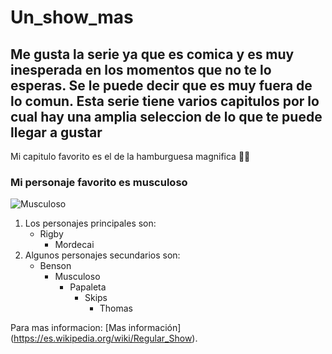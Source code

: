 # Un_show_mas
 ## Me gusta la serie ya que es comica y es muy inesperada en los momentos que no te lo esperas. Se le puede decir que es muy fuera de lo comun. Esta serie tiene varios capitulos por lo cual hay una amplia seleccion de lo que te puede llegar a gustar

 Mi capitulo favorito es el de la hamburguesa magnifica 🍔🗿

### Mi personaje favorito es musculoso
![Musculoso](https://e7.pngegg.com/pngimages/491/140/png-clipart-mitch-muscle-man-sorenstein-rigby-mordecai-spider-man-character-spider-man-mammal-heroes.png)


1. Los personajes principales son:
   - Rigby
     - Mordecai
2. Algunos personajes secundarios son:
    - Benson
        - Musculoso
            - Papaleta
                - Skips
                    - Thomas

Para mas informacion: [Mas información] (https://es.wikipedia.org/wiki/Regular_Show).
